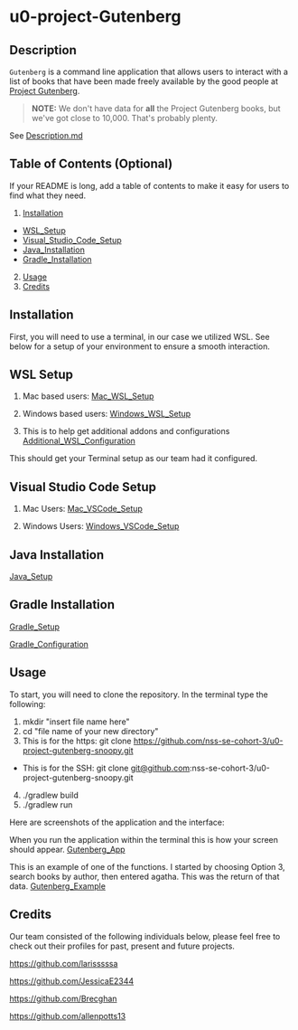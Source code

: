 # u0-project-Gutenberg

## Description

`Gutenberg` is a command line application that allows users to interact with a list of books that have been made freely available by the good people at [Project Gutenberg](https://www.gutenberg.org/).

> **NOTE:** We don't have data for **all** the Project Gutenberg books, but we've got close to 10,000. That's probably plenty.

See [Description.md](./DESCRIPTION.md)

## Table of Contents (Optional)

If your README is long, add a table of contents to make it easy for users to find what they need.

1. [Installation](#installation)
-   [WSL_Setup](#wslsetup)
-   [Visual_Studio_Code_Setup](#vscodesetup)
-   [Java_Installation](#javasetup)
-   [Gradle_Installation](#gradleinstall)
2. [Usage](#usage)
3. [Credits](#credits)

## Installation <a name="installation"></a>

First, you will need to use a terminal, in our case we utilized WSL. See below for a setup of your environment to ensure a smooth interaction. 

## WSL Setup <a name="wslsetup"></a>

1. Mac based users:
[Mac_WSL_Setup](https://github.com/nss-se-cohort-3/u0-project-gutenberg-snoopy/commit/4c3ae386f5841329eb46f25480eb8aaac2d54710#commitcomment-107507209)

2. Windows based users:
[Windows_WSL_Setup](https://github.com/nss-se-cohort-3/u0-project-gutenberg-snoopy/commit/4c3ae386f5841329eb46f25480eb8aaac2d54710#commitcomment-107510093)

3. This is to help get additional addons and configurations 
[Additional_WSL_Configuration](https://github.com/nss-se-cohort-3/u0-project-gutenberg-snoopy/commit/4c3ae386f5841329eb46f25480eb8aaac2d54710#commitcomment-107510325)

This should get your Terminal setup as our team had it configured.

## Visual Studio Code Setup <a name="vscodesetup"></a>

1. Mac Users:
[Mac_VSCode_Setup](https://github.com/nss-se-cohort-3/u0-project-gutenberg-snoopy/commit/4c3ae386f5841329eb46f25480eb8aaac2d54710#commitcomment-107510889)

2. Windows Users: 
[Windows_VSCode_Setup](https://github.com/nss-se-cohort-3/u0-project-gutenberg-snoopy/commit/4c3ae386f5841329eb46f25480eb8aaac2d54710#commitcomment-107511187)

## Java Installation <a name="javasetup"></a>

[Java_Setup](https://github.com/nss-se-cohort-3/u0-project-gutenberg-snoopy/commit/4c3ae386f5841329eb46f25480eb8aaac2d54710#commitcomment-107511339)

## Gradle Installation <a name="gradleinstall"></a>

[Gradle_Setup](https://github.com/nss-se-cohort-3/u0-project-gutenberg-snoopy/commit/4c3ae386f5841329eb46f25480eb8aaac2d54710#commitcomment-107513011)

[Gradle_Configuration](https://github.com/nss-se-cohort-3/u0-project-gutenberg-snoopy/commit/4c3ae386f5841329eb46f25480eb8aaac2d54710#commitcomment-107513069)


## Usage <a name="usage"></a>

To start, you will need to clone the repository. In the terminal type the following:

1. mkdir "insert file name here"
2. cd "file name of your new directory"
3. This is for the https: git clone https://github.com/nss-se-cohort-3/u0-project-gutenberg-snoopy.git
-  This is for the SSH: git clone git@github.com:nss-se-cohort-3/u0-project-gutenberg-snoopy.git 
4. ./gradlew build
5. ./gradlew run

Here are screenshots of the application and the interface:

When you run the application within the terminal this is how your screen should appear. 
[Gutenberg_App](https://github.com/nss-se-cohort-3/u0-project-gutenberg-snoopy/commit/4c3ae386f5841329eb46f25480eb8aaac2d54710#commitcomment-107519224)

This is an example of one of the functions. I started by choosing Option 3, search books by author, then  entered agatha. This was the return of that data. 
[Gutenberg_Example](https://github.com/nss-se-cohort-3/u0-project-gutenberg-snoopy/commit/4c3ae386f5841329eb46f25480eb8aaac2d54710#commitcomment-107519597)


## Credits <a name="credits"></a>

Our team consisted of the following individuals below, please feel free to check out their profiles for past, present and future projects.

https://github.com/larisssssa

https://github.com/JessicaE2344

https://github.com/Brecghan

https://github.com/allenpotts13